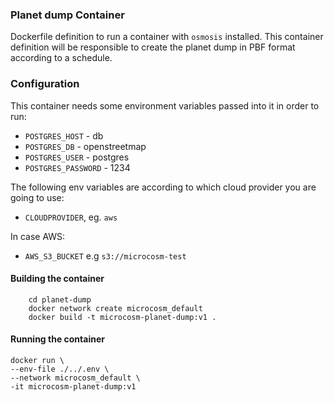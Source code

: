 ### Planet dump Container

Dockerfile definition to run a container with `osmosis` installed. This container definition will be responsible to create the planet dump in PBF format according to a schedule.

### Configuration

This container needs some environment variables passed into it in order to run:

- `POSTGRES_HOST` - db
- `POSTGRES_DB` - openstreetmap
- `POSTGRES_USER` - postgres
- `POSTGRES_PASSWORD` - 1234

The following env variables are according to which cloud provider you are going to use:

- `CLOUDPROVIDER`, eg. `aws`

In case AWS:

- `AWS_S3_BUCKET` e.g `s3://microcosm-test`

#### Building the container

```
    cd planet-dump
    docker network create microcosm_default
    docker build -t microcosm-planet-dump:v1 .
```

#### Running the container

```
docker run \
--env-file ./../.env \
--network microcosm_default \
-it microcosm-planet-dump:v1
```
